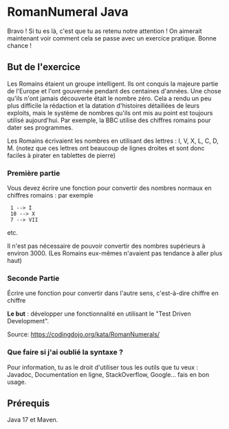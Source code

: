 # RomanNumeral Java

Bravo ! Si tu es là, c'est que tu as retenu notre attention ! On aimerait maintenant voir comment cela se passe avec un exercice pratique.
Bonne chance !

## But de l'exercice

Les Romains étaient un groupe intelligent. 
Ils ont conquis la majeure partie de l'Europe et l'ont gouvernée pendant des centaines d'années. 
Une chose qu'ils n'ont jamais découverte était le nombre zéro. 
Cela a rendu un peu plus difficile la rédaction et la datation d'histoires détaillées de leurs exploits, 
mais le système de nombres qu'ils ont mis au point est toujours utilisé aujourd'hui. 
Par exemple, la BBC utilise des chiffres romains pour dater ses programmes.

Les Romains écrivaient les nombres en utilisant des lettres : I, V, X, L, C, D, M. (notez que ces lettres ont beaucoup de lignes droites et sont donc faciles à pirater en tablettes de pierre)

### Première partie
Vous devez écrire une fonction pour convertir des nombres normaux en chiffres romains : par exemple

     1 --> I
     10 --> X
     7 --> VII
etc.

Il n'est pas nécessaire de pouvoir convertir des nombres supérieurs à environ 3000. (Les Romains eux-mêmes n'avaient pas tendance à aller plus haut)

### Seconde Partie
Écrire une fonction pour convertir dans l'autre sens, c'est-à-dire chiffre en chiffre

**Le but** : développer une fonctionnalité en utilisant le "Test Driven Development".

Source: https://codingdojo.org/kata/RomanNumerals/


### Que faire si j'ai oublié la syntaxe ?
Pour information, tu as le droit d'utiliser tous les outils que tu veux : Javadoc, Documentation en ligne, StackOverflow, Google... fais en bon usage.

## Prérequis
Java 17 et Maven.
